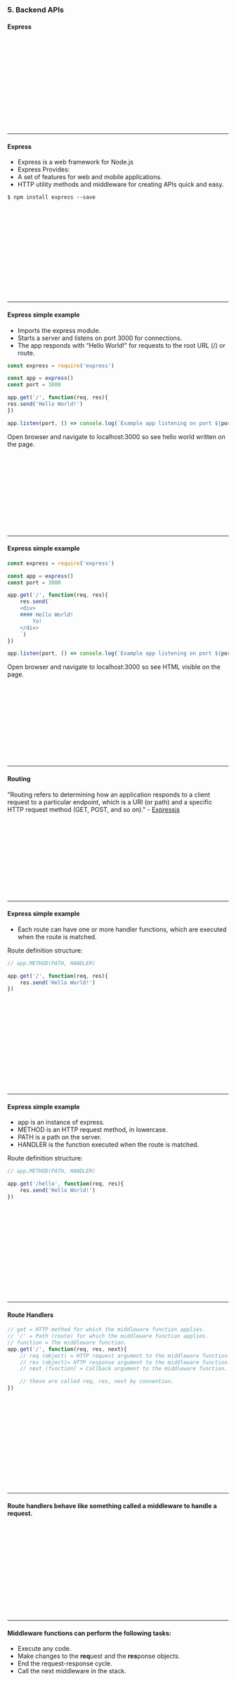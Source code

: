 
### 5. Backend APIs
#### Express
&nbsp;

&nbsp;

&nbsp;

&nbsp;

&nbsp;

&nbsp;

&nbsp;

---
#### Express

* Express is a web framework for Node.js
* Express Provides:
* A set of features for web and mobile applications.
* HTTP utility methods and middleware for creating APIs quick and easy. 

```Shell
$ npm install express --save
```
&nbsp;

&nbsp;

&nbsp;

&nbsp;

&nbsp;

&nbsp;

&nbsp;

---
#### Express simple example

* Imports the express module.
* Starts a server and listens on port 3000 for connections.
* The app responds with “Hello World!” for requests to the root URL (/) or route. 

```JavaScript
const express = require('express')

const app = express()
const port = 3000

app.get('/', function(req, res){
res.send('Hello World!')
})

app.listen(port, () => console.log(`Example app listening on port ${port}!`))
```

Open browser and navigate to localhost:3000 so see hello world written on the page.
&nbsp;

&nbsp;

&nbsp;

&nbsp;

&nbsp;

&nbsp;

&nbsp;

---
#### Express simple example

```JavaScript
const express = require('express')

const app = express()
const port = 3000

app.get('/', function(req, res){
	res.send(`
	<div>
	#### Hello World!
		Yo!
	</div>
	`)
})

app.listen(port, () => console.log(`Example app listening on port ${port}!`))
```

Open browser and navigate to localhost:3000 so see HTML visible on the page.
&nbsp;

&nbsp;

&nbsp;

&nbsp;

&nbsp;

&nbsp;

&nbsp;

---

#### Routing
"Routing refers to determining how an application responds to a client request to a particular endpoint, which is a URI (or path) and a specific HTTP request method (GET, POST, and so on)." - <a href="https://expressjs.com/en/starter/basic-routing.html" target="blank">Expressjs</a>
&nbsp;

&nbsp;

&nbsp;

&nbsp;

&nbsp;

&nbsp;

&nbsp;

---
#### Express simple example

* Each route can have one or more handler functions, which are executed when the route is matched.

Route definition structure:
```JavaScript
// app.METHOD(PATH, HANDLER)

app.get('/', function(req, res){
	res.send('Hello World!')
})
```
&nbsp;

&nbsp;

&nbsp;

&nbsp;

&nbsp;

&nbsp;

&nbsp;

---
#### Express simple example

* app is an instance of express.
* METHOD is an HTTP request method, in lowercase.
* PATH is a path on the server.
* HANDLER is the function executed when the route is matched.

Route definition structure:
```JavaScript
// app.METHOD(PATH, HANDLER)

app.get('/hello', function(req, res){
	res.send('Hello World!')
})
```
&nbsp;

&nbsp;

&nbsp;

&nbsp;

&nbsp;

&nbsp;

&nbsp;

---
#### Route Handlers
	
```JavaScript
// get = HTTP method for which the middleware function applies.
// '/' = Path (route) for which the middleware function applies.
// function = The middleware function.
app.get('/', function(req, res, next){
	// req (object) = HTTP request argument to the middleware function.
	// res (object)= HTTP response argument to the middleware function.
	// next (function) = Callback argument to the middleware function.

	// these are called req, res, next by convention.
})
```
&nbsp;

&nbsp;

&nbsp;

&nbsp;

&nbsp;

&nbsp;

&nbsp;

---
#### Route handlers behave like something called a **middleware** to handle a request.
&nbsp;

&nbsp;

&nbsp;

&nbsp;

&nbsp;

&nbsp;

&nbsp;

---
#### Middleware functions can perform the following tasks:

* Execute any code.
* Make changes to the **req**uest and the **res**ponse objects.
* End the request-response cycle.
* Call the next middleware in the stack.
&nbsp;

&nbsp;

&nbsp;

&nbsp;

&nbsp;

&nbsp;

&nbsp;

---
#### Using middleware function

```JavaScript
const express = require('express')

const app = express()
const port = 3000

var myLogger = function (req, res, next) {
	console.log('LOGGED')
	next()
}

app.use(myLogger)

app.get('/', function(req, res){
	res.send('Hello World!')
})

app.listen(port, () => console.log(`Example app listening on port ${port}!`))
```

```JavaScript
LOGGED //in console
Hello World! // returned to whoever made the request
```
&nbsp;

&nbsp;

&nbsp;

&nbsp;

&nbsp;

&nbsp;

&nbsp;

---
#### Using middleware function
	
```JavaScript
const express = require('express')

const app = express()
const port = 3000

var myLogger = function (req, res, next) {
	console.log('LOGGED')
	next()
}

// app.use(myLogger)

app.get('/', function(req, res){
	res.send('Hello World!')
})

app.listen(port, () => console.log(`Example app listening on port ${port}!`))
```

```JavaScript
// No logged
Hello World! // returned to whoever made the request
```
&nbsp;

&nbsp;

&nbsp;

&nbsp;

&nbsp;

&nbsp;

&nbsp;

---

#### Route parameters

* Route parameters are populated in the req.params object.
* They have the name of the route parameter specified in the path as their respective keys.

```Shell
Route path: /users/:userId
Request URL: http://localhost:3000/users/34
```

```JavaScript
app.get('/users/:userId', function (req, res) {
	res.send(req.params) // { "userId": "34" }
})
```
&nbsp;

&nbsp;

&nbsp;

&nbsp;

&nbsp;

&nbsp;

&nbsp;

---